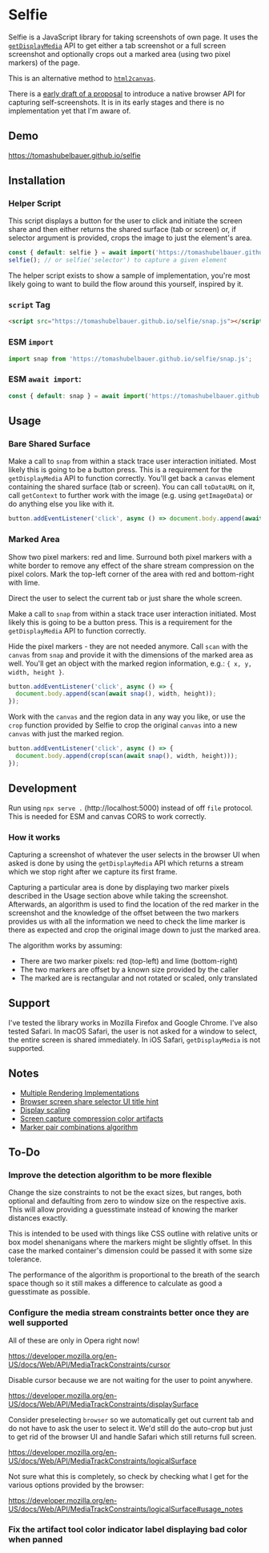 # Selfie

Selfie is a JavaScript library for taking screenshots of own page. It uses the
[`getDisplayMedia`](https://developer.mozilla.org/en-US/docs/Web/API/MediaDevices/getDisplayMedia)
API to get either a tab screenshot or a full screen screenshot and optionally
crops out a marked area (using two pixel markers) of the page.

This is an alternative method to [`html2canvas`](https://github.com/niklasvh/html2canvas).

There is a [early draft of a proposal](https://eladalon1983.github.io/mediacapture-screenshot)
to introduce a native browser API for capturing self-screenshots. It is in its
early stages and there is no implementation yet that I'm aware of.

## Demo

https://tomashubelbauer.github.io/selfie

## Installation

### Helper Script

This script displays a button for the user to click and initiate the screen
share and then either returns the shared surface (tab or screen) or, if selector
argument is provided, crops the image to just the element's area.

```js
const { default: selfie } = await import('https://tomashubelbauer.github.io/selfie/selfie.js');
selfie(); // or selfie('selector') to capture a given element
```

The helper script exists to show a sample of implementation, you're most likely
going to want to build the flow around this yourself, inspired by it.

### `script` Tag

```html
<script src="https://tomashubelbauer.github.io/selfie/snap.js"></script>
```

### ESM `import`

```js
import snap from 'https://tomashubelbauer.github.io/selfie/snap.js';
```

### ESM `await import`:

```js
const { default: snap } = await import('https://tomashubelbauer.github.io/selfie/snap.js');
```

## Usage

### Bare Shared Surface

Make a call to `snap` from within a stack trace user interaction initiated.
Most likely this is going to be a button press. This is a requirement for the
`getDisplayMedia` API to function correctly. You'll get back a `canvas` element
containing the shared surface (tab or screen). You can call `toDataURL` on it,
call `getContext` to further work with the image (e.g. using `getImageData`) or
do anything else you like with it.

```js
button.addEventListener('click', async () => document.body.append(await snap()));
```

### Marked Area

Show two pixel markers: red and lime. Surround both pixel markers with a white
border to remove any effect of the share stream compression on the pixel colors.
Mark the top-left corner of the area with red and bottom-right with lime.

Direct the user to select the current tab or just share the whole screen.

Make a call to `snap` from within a stack trace user interaction initiated.
Most likely this is going to be a button press. This is a requirement for the
`getDisplayMedia` API to function correctly. 

Hide the pixel markers - they are not needed anymore. Call `scan` with the
`canvas` from `snap` and provide it with the dimensions of the marked area as
well. You'll get an object with the marked region information, e.g.:
`{ x, y, width, height }`.

```js
button.addEventListener('click', async () => {
  document.body.append(scan(await snap(), width, height));
});
```

Work with the `canvas` and the region data in any way you like, or use the
`crop` function provided by Selfie to crop the original `canvas` into a new
`canvas` with just the marked region.

```js
button.addEventListener('click', async () => {
  document.body.append(crop(scan(await snap(), width, height)));
});
```

## Development

Run using `npx serve .` (http://localhost:5000) instead of off `file` protocol.
This is needed for ESM and canvas CORS to work correctly.

### How it works

Capturing a screenshot of whatever the user selects in the browser UI when asked
is done by using the `getDisplayMedia` API which returns a stream which we stop
right after we capture its first frame.

Capturing a particular area is done by displaying two marker pixels described in
the Usage section above while taking the screenshot. Afterwards, an algorithm is
used to find the location of the red marker in the screenshot and the knowledge
of the offset between the two markers provides us with all the information we
need to check the lime marker is there as expected and crop the original image
down to just the marked area.

The algorithm works by assuming:

- There are two marker pixels: red (top-left) and lime (bottom-right)
- The two markers are offset by a known size provided by the caller
- The marked are is rectangular and not rotated or scaled, only translated

## Support

I've tested the library works in Mozilla Firefox and Google Chrome. I've also
tested Safari. In macOS Safari, the user is not asked for a window to select,
the entire screen is shared immediately. In iOS Safari, `getDisplayMedia` is not
supported.

## Notes

- [Multiple Rendering Implementations](notes/multiple-rendering-implementations.md)
- [Browser screen share selector UI title hint](notes/browser-screen-share-selector-ui-title-hint.md)
- [Display scaling](notes/display-scaling.md)
- [Screen capture compression color artifacts](notes/screen-capture-compression-color-artifacts.md)
- [Marker pair combinations algorithm](notes/marker-pair-combinations-algorithm.md)

## To-Do

### Improve the detection algorithm to be more flexible

Change the size constraints to not be the exact sizes, but ranges, both optional
and defaulting from zero to window size on the respective axis. This will allow
providing a guesstimate instead of knowing the marker distances exactly. 

This is intended to be used with things like CSS outline with relative units or
box model shenanigans where the markers might be slightly offset. In this case
the marked container's dimension could be passed it with some size tolerance.

The performance of the algorithm is proportional to the breath of the search
space though so it still makes a difference to calculate as good a guesstimate
as possible.

### Configure the media stream constraints better once they are well supported

All of these are only in Opera right now!

https://developer.mozilla.org/en-US/docs/Web/API/MediaTrackConstraints/cursor

Disable cursor because we are not waiting for the user to point anywhere.

https://developer.mozilla.org/en-US/docs/Web/API/MediaTrackConstraints/displaySurface

Consider preselecting `browser` so we automatically get out current tab and do
not have to ask the user to select it. We'd still do the auto-crop but just to
get rid of the browser UI and handle Safari which still returns full screen.

https://developer.mozilla.org/en-US/docs/Web/API/MediaTrackConstraints/logicalSurface

Not sure what this is completely, so check by checking what I get for the
various options provided by the browser:

https://developer.mozilla.org/en-US/docs/Web/API/MediaTrackConstraints/logicalSurface#usage_notes

### Fix the artifact tool color indicator label displaying bad color when panned
